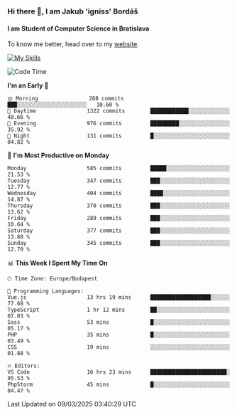### Hi there 👋, I am Jakub 'igniss' Bordáš

#### I am Student of Computer Science in Bratislava
To know me better, head over to my [website](https://bordas.sk).

[![My Skills](https://skillicons.dev/icons?i=js,typescript,html,css,figma,svelte,vue,next,postgresql,nest,express,nodejs)](https://bordas.sk)


<!--START_SECTION:waka-->
![Code Time](http://img.shields.io/badge/Code%20Time-1%2C705%20hrs%2049%20mins-blue)

**I'm an Early 🐤** 

```text
🌞 Morning                288 commits         ███░░░░░░░░░░░░░░░░░░░░░░   10.60 % 
🌆 Daytime                1322 commits        ████████████░░░░░░░░░░░░░   48.66 % 
🌃 Evening                976 commits         █████████░░░░░░░░░░░░░░░░   35.92 % 
🌙 Night                  131 commits         █░░░░░░░░░░░░░░░░░░░░░░░░   04.82 % 
```
📅 **I'm Most Productive on Monday** 

```text
Monday                   585 commits         █████░░░░░░░░░░░░░░░░░░░░   21.53 % 
Tuesday                  347 commits         ███░░░░░░░░░░░░░░░░░░░░░░   12.77 % 
Wednesday                404 commits         ████░░░░░░░░░░░░░░░░░░░░░   14.87 % 
Thursday                 370 commits         ███░░░░░░░░░░░░░░░░░░░░░░   13.62 % 
Friday                   289 commits         ███░░░░░░░░░░░░░░░░░░░░░░   10.64 % 
Saturday                 377 commits         ███░░░░░░░░░░░░░░░░░░░░░░   13.88 % 
Sunday                   345 commits         ███░░░░░░░░░░░░░░░░░░░░░░   12.70 % 
```


📊 **This Week I Spent My Time On** 

```text
🕑︎ Time Zone: Europe/Budapest

💬 Programming Languages: 
Vue.js                   13 hrs 19 mins      ███████████████████░░░░░░   77.68 % 
TypeScript               1 hr 12 mins        ██░░░░░░░░░░░░░░░░░░░░░░░   07.03 % 
Sass                     53 mins             █░░░░░░░░░░░░░░░░░░░░░░░░   05.17 % 
PHP                      35 mins             █░░░░░░░░░░░░░░░░░░░░░░░░   03.49 % 
CSS                      19 mins             ░░░░░░░░░░░░░░░░░░░░░░░░░   01.88 % 

🔥 Editors: 
VS Code                  16 hrs 23 mins      ████████████████████████░   95.53 % 
PhpStorm                 45 mins             █░░░░░░░░░░░░░░░░░░░░░░░░   04.47 % 
```


 Last Updated on 09/03/2025 03:40:29 UTC
<!--END_SECTION:waka-->
